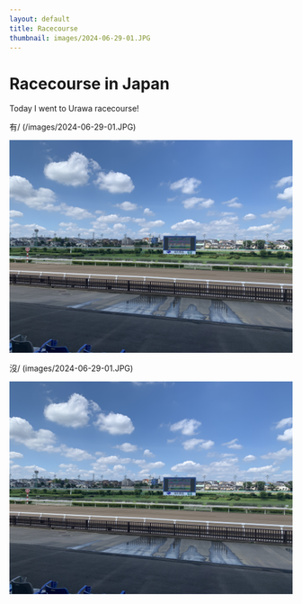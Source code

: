 ```yaml
---
layout: default
title: Racecourse
thumbnail: images/2024-06-29-01.JPG
---
```


# Racecourse in Japan
 
Today I went to Urawa racecourse!


  
有/  (/images/2024-06-29-01.JPG)
  
![](/images/2024-06-29-01.JPG)  
  
沒/ (images/2024-06-29-01.JPG)
  
![](images/2024-06-29-01.JPG)


